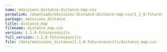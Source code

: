 ```yaml
---
name: emissions-distance-distance-map-csv
permalink: /downloads/emissions-distance-distance-map-csv/1_1_0-futurecouncils
package: emissions_distance
title: distance_map
filename: distance_map.csv
version: 1.1.0-futurecouncils
full_version: 1.1.0-futurecouncils
file: /data/emissions_distance/1.1.0-futurecouncils/distance_map.csv
---
```

